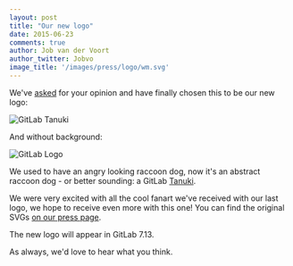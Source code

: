 ```yaml
---
layout: post
title: "Our new logo"
date: 2015-06-23
comments: true
author: Job van der Voort
author_twitter: Jobvo
image_title: '/images/press/logo/wm.svg'
---
```


<!-- more -->

We've [asked](https://about.gitlab.com/2015/05/18/a-new-gitlab-logo/) for your
opinion and have finally chosen this to be our new logo:

![GitLab Tanuki](/images/press/logo/wm.svg)

And without background:

![GitLab Logo](/images/press/logo/wm_no_bg.svg)

We used to have an angry looking raccoon dog, now it's an abstract
raccoon dog - or better sounding: a GitLab [Tanuki](https://en.wikipedia.org/wiki/Raccoon_dog).

We were very excited with all the cool fanart we've received with our last logo,
we hope to receive even more with this one!
You can find the original SVGs [on our press page](https://about.gitlab.com/press/).

The new logo will appear in GitLab 7.13.

As always, we'd love to hear what you think.
